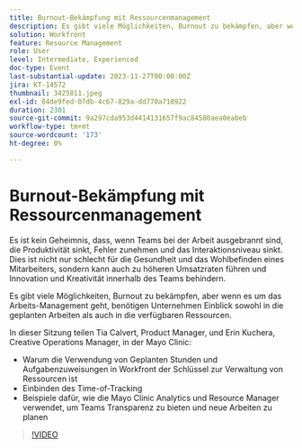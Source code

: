 ```yaml
---
title: Burnout-Bekämpfung mit Ressourcenmanagement
description: Es gibt viele Möglichkeiten, Burnout zu bekämpfen, aber wenn es um das Arbeits-Management geht, benötigen Unternehmen Einblick sowohl in die geplanten Arbeiten als auch in die verfügbaren Ressourcen.
solution: Workfront
feature: Resource Management
role: User
level: Intermediate, Experienced
doc-type: Event
last-substantial-update: 2023-11-27T00:00:00Z
jira: KT-14572
thumbnail: 3425811.jpeg
exl-id: 84de9fed-07db-4c67-829a-dd770a710922
duration: 2301
source-git-commit: 9a297cda953d4414131657f9ac84580aea0eabeb
workflow-type: tm+mt
source-wordcount: '173'
ht-degree: 0%

---
```


# Burnout-Bekämpfung mit Ressourcenmanagement

Es ist kein Geheimnis, dass, wenn Teams bei der Arbeit ausgebrannt sind, die Produktivität sinkt, Fehler zunehmen und das Interaktionsniveau sinkt. Dies ist nicht nur schlecht für die Gesundheit und das Wohlbefinden eines Mitarbeiters, sondern kann auch zu höheren Umsatzraten führen und Innovation und Kreativität innerhalb des Teams behindern.

Es gibt viele Möglichkeiten, Burnout zu bekämpfen, aber wenn es um das Arbeits-Management geht, benötigen Unternehmen Einblick sowohl in die geplanten Arbeiten als auch in die verfügbaren Ressourcen.

In dieser Sitzung teilen Tia Calvert, Product Manager, und Erin Kuchera, Creative Operations Manager, in der Mayo Clinic:

* Warum die Verwendung von Geplanten Stunden und Aufgabenzuweisungen in Workfront der Schlüssel zur Verwaltung von Ressourcen ist
* Einbinden des Time-of-Tracking
* Beispiele dafür, wie die Mayo Clinic Analytics und Resource Manager verwendet, um Teams Transparenz zu bieten und neue Arbeiten zu planen

>[!VIDEO](https://video.tv.adobe.com/v/3425811/?learn=on)
